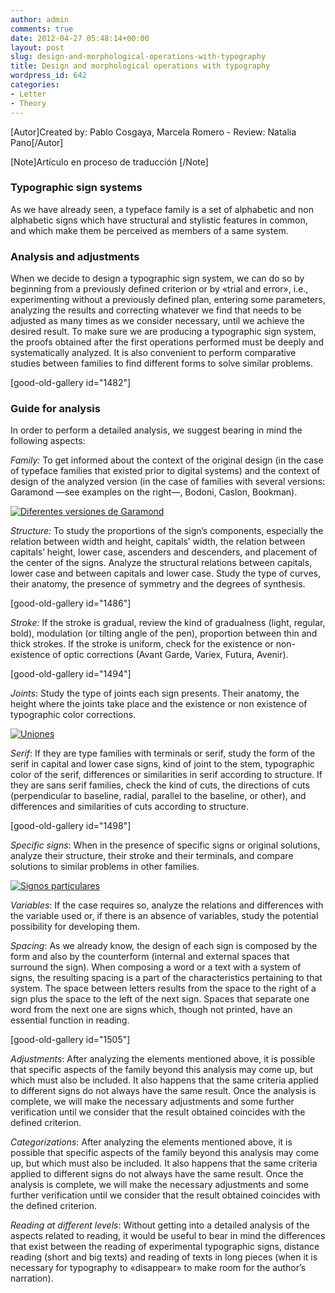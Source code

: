 ```yaml
---
author: admin
comments: true
date: 2012-04-27 05:48:14+00:00
layout: post
slug: design-and-morphological-operations-with-typography
title: Design and morphological operations with typography
wordpress_id: 642
categories:
- Letter
- Theory
---
```


[Autor]Created by: Pablo Cosgaya, Marcela Romero - Review: Natalia Pano[/Autor]

[Note]Artículo en proceso de traducción [/Note]



### Typographic sign systems


As we have already seen, a typeface family is a set of alphabetic and non alphabetic signs which have structural and stylistic features in common, and which make them be perceived as members of a same system. 


### Analysis and adjustments


When we decide to design a typographic sign system, we can do so by beginning from a previously defined criterion or by «trial and error», i.e., experimenting without a previously defined plan, entering some parameters, analyzing the results and correcting whatever we find that needs to be adjusted as many times as we consider necessary, until we achieve the desired result. To make sure we are producing a typographic sign system, the proofs obtained after the first operations performed must be deeply and systematically analyzed. It is also convenient to perform comparative studies between families to find different forms to solve similar problems.

[good-old-gallery id="1482"]


### Guide for analysis


In order to perform a detailed analysis, we suggest bearing in mind the following aspects:  

_Family:_ To get informed about the context of the original design (in the case of typeface families that existed prior to digital systems) and the context of design of the analyzed version (in the case of families with several versions: Garamond —see examples on the right—, Bodoni, Caslon, Bookman).

[![Diferentes versiones de Garamond](http://www.oert.org/wp-content/uploads/2012/09/T01B_03-garamond_versiones.jpg)](http://www.oert.org/wp-content/uploads/2012/09/T01B_03-garamond_versiones.jpg)

_Structure:_ To study the proportions of the sign’s components, especially the relation between width and height, capitals’ width, the relation between capitals’ height, lower case, ascenders and descenders, and placement of the center of the signs. Analyze the structural relations between capitals, lower case and between capitals and lower case. Study the type of curves, their anatomy, the presence of symmetry and the degrees of synthesis.

[good-old-gallery id="1486"]

_Stroke:_ If the stroke is gradual, review the kind of gradualness (light, regular, bold), modulation (or tilting angle of the pen), proportion between thin and thick strokes. If the stroke is uniform, check for the existence or non-existence of optic corrections (Avant Garde, Variex, Futura, Avenir).

[good-old-gallery id="1494"]

_Joints_: Study the type of joints each sign presents. Their anatomy, the height where the joints take place and the existence or non existence of typographic color corrections.

[![Uniones](http://www.oert.org/wp-content/uploads/2012/09/T01B_uniones.jpg)](http://www.oert.org/wp-content/uploads/2012/09/T01B_uniones.jpg)

_Serif_: If they are type families with terminals or serif, study the form of the serif in capital and lower case signs, kind of joint to the stem, typographic color of the serif, differences or similarities in serif according to structure. If they are sans serif families, check the kind of cuts, the directions of cuts (perpendicular to baseline, radial, parallel to the baseline, or other), and differences and similarities of cuts according to structure. 

[good-old-gallery id="1498"]

_Specific signs_: When in the presence of specific signs or original solutions, analyze their structure, their stroke and their terminals, and compare solutions to similar problems in other families. 

[![Signos particulares](http://www.oert.org/wp-content/uploads/2012/09/T01B_signosparticulares.jpg)](http://www.oert.org/wp-content/uploads/2012/09/T01B_signosparticulares.jpg)

_Variables_: If the case requires so, analyze the relations and differences with the variable used or, if there is an absence of variables, study the potential possibility for developing them.

_Spacing_: As we already know, the design of each sign is composed by the form and also by the counterform (internal and external spaces that surround the sign). When composing a word or a text with a system of signs, the resulting spacing is a part of the characteristics pertaining to that system. The space between letters results from the space to the right of a sign plus the space to the left of the next sign. Spaces that separate one word from the next one are signs which, though not printed, have an essential function in reading. 

[good-old-gallery id="1505"]

_Adjustments_: After analyzing the elements mentioned above, it is possible that specific aspects of the family beyond this analysis may come up, but which must also be included. It also happens that the same criteria applied to different signs do not always have the same result. Once the analysis is complete, we will make the necessary adjustments and some further verification until we consider that the result obtained coincides with the defined criterion. 

_Categorizations_: After analyzing the elements mentioned above, it is possible that specific aspects of the family beyond this analysis may come up, but which must also be included. It also happens that the same criteria applied to different signs do not always have the same result. Once the analysis is complete, we will make the necessary adjustments and some further verification until we consider that the result obtained coincides with the defined criterion. 

_Reading at different levels_: Without getting into a detailed analysis of the aspects related to reading, it would be useful to bear in mind the differences that exist between the reading of experimental typographic signs, distance reading (short and big texts) and reading of texts in long pieces (when it is necessary for typography to «disappear» to make room for the author’s narration).
